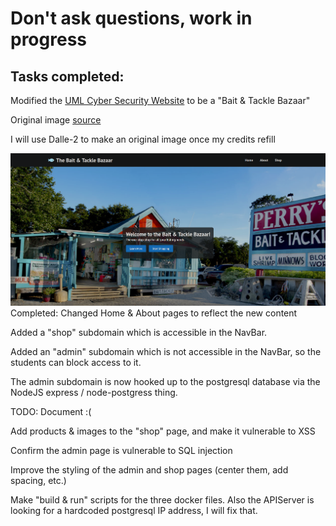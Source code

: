 # Don't ask questions, work in progress
## Tasks completed:
Modified the [UML Cyber Security Website](https://github.com/UML-Cyber-Security/UML_Cyberclub_Site) to be a "Bait & Tackle Bazaar"

Original image [source](https://perrysbaitshop.com/images/Perrys-Bait-and-Tackle.jpg)

I will use Dalle-2 to make an original image once my credits refill

![Picture](HomeScreenshot.png)
Completed:
Changed Home & About pages to reflect the new content

Added a "shop" subdomain which is accessible in the NavBar.

Added an "admin" subdomain which is not accessible in the NavBar, so the students can block access to it. 

The admin subdomain is now hooked up to the postgresql database via the NodeJS express / node-postgress thing.

TODO:
Document :(

Add products & images to the "shop" page, and make it vulnerable to XSS

Confirm the admin page is vulnerable to SQL injection

Improve the styling of the admin and shop pages (center them, add spacing, etc.)

Make "build & run" scripts for the three docker files. Also the APIServer is looking for a hardcoded postgresql IP address, I will fix that.
